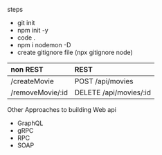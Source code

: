 steps 
- git init
- npm init -y
- code .
- npm i nodemon -D
- create gitignore file (npx gitignore node)

| non REST         | REST                   |
|:-----------------|:-----------------------|
| /createMovie     | POST /api/movies       |
| /removeMovie/:id | DELETE /api/movies/:id |

Other Approaches to building Web api
- GraphQL
- gRPC
- RPC 
- SOAP